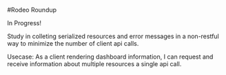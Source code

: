 #Rodeo Roundup

In Progress!

Study in colleting serialized resources and error messages in a non-restful way to minimize the number of client api calls.

Usecase: As a client rendering dashboard information, I can request and receive information about multiple resources a single api call.
